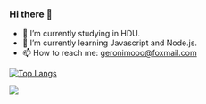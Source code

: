 ### Hi there 👋

<!--
**Megrax/Megrax** is a ✨ _special_ ✨ repository because its `README.md` (this file) appears on your GitHub profile.

Here are some ideas to get you started:

- 🔭 I’m currently working on ...
- 🌱 I’m currently learning ...
- 👯 I’m looking to collaborate on ...
- 🤔 I’m looking for help with ...
- 💬 Ask me about ...
- 📫 How to reach me: ...
- 😄 Pronouns: ...
- ⚡ Fun fact: ...
-->
- 🎒 I’m currently studying in HDU.
- 🌱 I’m currently learning Javascript and Node.js. 
- 📫 How to reach me:  geronimooo@foxmail.com

[![Top Langs](https://github-readme-stats.vercel.app/api/top-langs/?username=Megrax)](https://github.com/Megrax/github-readme-stats)

<a href="https://github.com/Megrax/github-readme-stats">
  <img align="center" src="https://github-readme-stats.vercel.app/api/pin/?username=Megrax&repo=github-readme-stats" />
</a>
